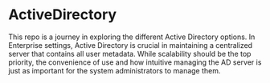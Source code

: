 # ActiveDirectory


This repo is a journey in exploring the different Active Directory options. In Enterprise settings, Active Directory is crucial in maintaining a centralized server
that contains all user metadata. While scalability should be the top priority, the convenience of use and how intuitive managing the AD server is just
as important for the system administrators to manage them.
